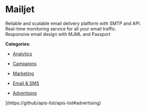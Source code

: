# Mailjet

Reliable and scalable email delivery platform with SMTP and API.  
Real-time monitoring service for all your email traffic.  
Responsive email design with MJML and Passport

**Categories**:

- [Analytics](https://github/apis-list/apis-list#analytics)

- [Campaigns](https://github/apis-list/apis-list#campaigns)

- [Marketing](https://github/apis-list/apis-list#marketing)

- [Email & SMS](https://github/apis-list/apis-list#email-and-sms)

- [Advertising](https://github/apis-list/apis-list#advertising)



](https://github/apis-list/apis-list#advertising)




